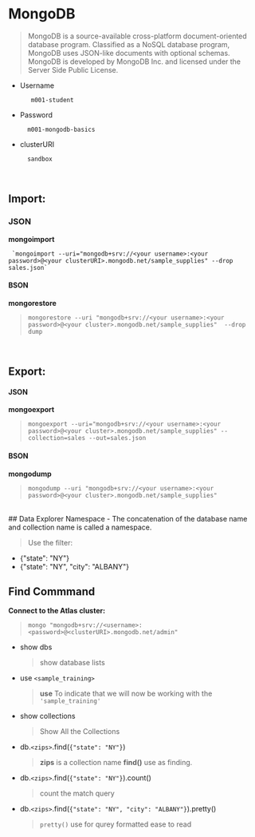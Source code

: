 # **MongoDB**
>MongoDB is a source-available cross-platform document-oriented database program. Classified as a NoSQL database program, MongoDB uses JSON-like documents with optional schemas. MongoDB is developed by MongoDB Inc. and licensed under the Server Side Public License.


- Username

		 m001-student

- Password

		m001-mongodb-basics

- clusterURI

		sandbox


<br>

## Import:

### JSON
**mongoimport**

	 `mongoimport --uri="mongodb+srv://<your username>:<your password>@<your clusterURI>.mongodb.net/sample_supplies" --drop sales.json`
	
#### BSON
**mongorestore**
> `mongorestore --uri "mongodb+srv://<your username>:<your password>@<your cluster>.mongodb.net/sample_supplies"  --drop dump`
	
<br>

## Export:

#### JSON
**mongoexport**
> `mongoexport --uri="mongodb+srv://<your username>:<your password>@<your cluster>.mongodb.net/sample_supplies" --collection=sales --out=sales.json`
	
#### BSON
 **mongodump**
> `mongodump --uri "mongodb+srv://<your username>:<your password>@<your cluster>.mongodb.net/sample_supplies"`
	
<br>
## Data Explorer
 Namespace - The concatenation of the database name and collection name is called a namespace.

>Use the filter:
- {"state": "NY"}
- {"state": "NY", "city": "ALBANY"}


## Find Commmand
**Connect to the Atlas cluster:**
> `mongo "mongodb+srv://<username>:<password>@<clusterURI>.mongodb.net/admin"`

- show dbs
	> show database lists

- use `<sample_training>`
	> **use** To indicate that we will now be working with the `'sample_training'`

- show collections
	> Show All the Collections

- db.`<zips>`.find(`{"state": "NY"}`)
 	> **zips** is a collection name **find()** use as finding. 

- db.`<zips>`.find(`{"state": "NY"}`).count()
	> count the match query

- db.`<zips>`.find(`{"state": "NY", "city": "ALBANY"}`).pretty()
	> `pretty()` use for qurey formatted ease to read